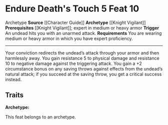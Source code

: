 ﻿---
actions: '[reaction]'
cost: null
element: null
feat: Endure Death's Touch
frequency: null
heighten_level: null
id: '1094'
level: '10'
name: Endure Death's Touch
prerequisite: '[[DATABASE/feat/Knight Vigilant|Knight Vigilant]] ; expert in medium
  or heavy armor'
rarity: Common
requirement: You are wearing medium or heavy armor in which you have expert proficiency.
school: null
source: '[[DATABASE/source/Character Guide|Character Guide]]'
subcategory: null
trait:
- '[[DATABASE/trait/Archetype|Archetype]]'
trigger: An undead hits you with an unarmed attack.
type: Feat

---
# Endure Death's Touch <span class="action-icon">5</span> <span class="item-type">Feat 10</span>

<span class="item-trait">Archetype</span>
**Source** [[Character Guide]] 
**Archetype** [[Knight Vigilant]]
**Prerequisites** [[Knight Vigilant]]; expert in medium or heavy armor
**Trigger** An undead hits you with an unarmed attack.
**Requirements** You are wearing medium or heavy armor in which you have expert proficiency.

---
Your conviction redirects the undead’s attack through your armor and then harmlessly away. You gain resistance 5 to physical damage and resistance 10 to negative damage against the triggering attack. You gain a +2 circumstance bonus on any saving throws against effects from the undead’s natural attack; if you succeed at the saving throw, you get a critical success instead.

## Traits

**Archetype:**

This feat belongs to an archetype.